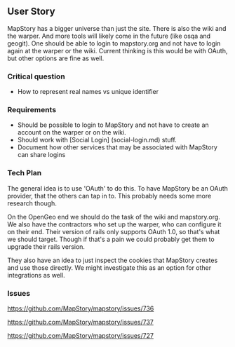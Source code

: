 ## User Story

MapStory has a bigger universe than just the site. There is also the wiki and the warper. And more tools will
likely come in the future (like osqa and geogit). One should be able to login to mapstory.org and not have 
to login again at the warper or the wiki. Current thinking is this would be with OAuth, but other options
are fine as well.

### Critical question

* How to represent real names vs unique identifier

### Requirements

* Should be possible to login to MapStory and not have to create an account on the warper or on the wiki.
* Should work with [Social Login] (social-login.md) stuff.
* Document how other services that may be associated with MapStory can share logins

### Tech Plan

The general idea is to use 'OAuth' to do this. To have MapStory be an OAuth provider, that the others can 
tap in to. This probably needs some more research though.

On the OpenGeo end we should do the task of the wiki and mapstory.org. We also have the contractors who 
set up the warper, who can configure it on their end. Their version of rails only supports OAuth 1.0, 
so that's what we should target. Though if that's a pain we could probably get them to upgrade their
rails version.

They also have an idea to just inspect the cookies that MapStory creates and use those directly. We
might investigate this as an option for other integrations as well.

### Issues
https://github.com/MapStory/mapstory/issues/736

https://github.com/MapStory/mapstory/issues/737

https://github.com/MapStory/mapstory/issues/727
